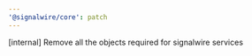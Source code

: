 ```yaml
---
'@signalwire/core': patch
---
```


[internal] Remove all the objects required for signalwire services
